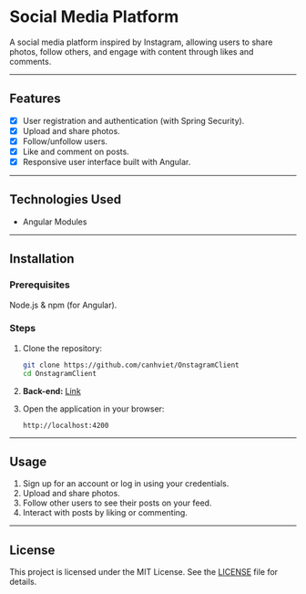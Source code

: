 
# Social Media Platform

A social media platform inspired by Instagram, allowing users to share photos, follow others, and engage with content through likes and comments.

---

## Features
- [x] User registration and authentication (with Spring Security).
- [x] Upload and share photos.
- [x] Follow/unfollow users.
- [x] Like and comment on posts.
- [x] Responsive user interface built with Angular.

---

## Technologies Used
- Angular Modules

---

## Installation

### Prerequisites
Node.js & npm (for Angular).

### Steps
1. Clone the repository:
   ```bash
   git clone https://github.com/canhviet/OnstagramClient
   cd OnstagramClient
   ```

2. **Back-end:**
   [Link](https://github.com/canhviet/OnstagramBackend)

3. Open the application in your browser:
   ```
   http://localhost:4200
   ```

---

## Usage
1. Sign up for an account or log in using your credentials.
2. Upload and share photos.
3. Follow other users to see their posts on your feed.
4. Interact with posts by liking or commenting.

---

## License
This project is licensed under the MIT License. See the [LICENSE](./LICENSE) file for details.

